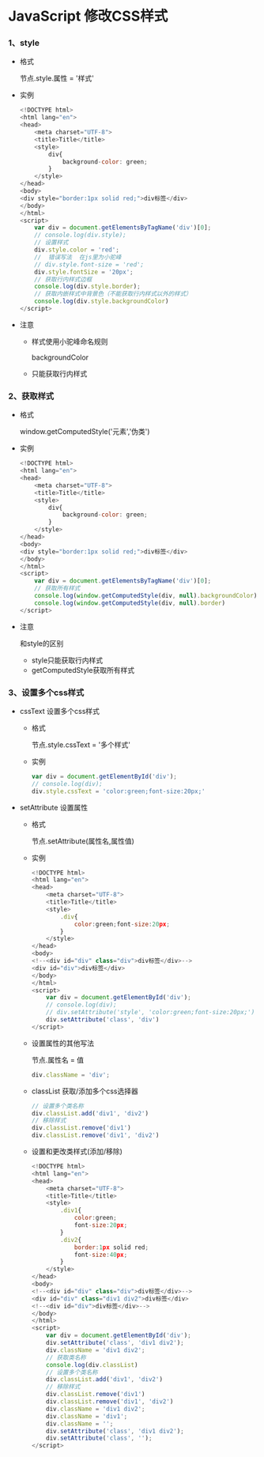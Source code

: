 # JavaScript 修改CSS样式

### 1、style

+ 格式

  节点.style.属性 = '样式'

+ 实例

  ```javascript
  <!DOCTYPE html>
  <html lang="en">
  <head>
      <meta charset="UTF-8">
      <title>Title</title>
      <style>
          div{
              background-color: green;
          }
      </style>
  </head>
  <body>
  <div style="border:1px solid red;">div标签</div>
  </body>
  </html>
  <script>
      var div = document.getElementsByTagName('div')[0];
      // console.log(div.style);
      // 设置样式
      div.style.color = 'red';
      //  错误写法  在js里为小驼峰
      // div.style.font-size = 'red';
      div.style.fontSize = '20px';
      // 获取行内样式边框
      console.log(div.style.border);
      // 获取内嵌样式中背景色（不能获取行内样式以外的样式）
      console.log(div.style.backgroundColor)
  </script>
  ```

+ 注意

  + 样式使用小驼峰命名规则   

    backgroundColor

  + 只能获取行内样式

### 2、获取样式

+ 格式

  window.getComputedStyle('元素','伪类')

+ 实例

  ```javascript
  <!DOCTYPE html>
  <html lang="en">
  <head>
      <meta charset="UTF-8">
      <title>Title</title>
      <style>
          div{
              background-color: green;
          }
      </style>
  </head>
  <body>
  <div style="border:1px solid red;">div标签</div>
  </body>
  </html>
  <script>
      var div = document.getElementsByTagName('div')[0];
      // 获取所有样式
      console.log(window.getComputedStyle(div, null).backgroundColor)
      console.log(window.getComputedStyle(div, null).border)
  </script>
  ```

+ 注意

  和style的区别

  + style只能获取行内样式
  + getComputedStyle获取所有样式



### 3、设置多个css样式

+ cssText   设置多个css样式

  + 格式

    节点.style.cssText = '多个样式'

  + 实例

    ```javascript
    var div = document.getElementById('div');
    // console.log(div);
    div.style.cssText = 'color:green;font-size:20px;'
    ```

+ setAttribute  设置属性

  + 格式

    节点.setAttribute(属性名,属性值)

  + 实例

    ```javascript
    <!DOCTYPE html>
    <html lang="en">
    <head>
        <meta charset="UTF-8">
        <title>Title</title>
        <style>
            .div{
                color:green;font-size:20px;
            }
        </style>
    </head>
    <body>
    <!--<div id="div" class="div">div标签</div>-->
    <div id="div">div标签</div>
    </body>
    </html>
    <script>
        var div = document.getElementById('div');
        // console.log(div);
        // div.setAttribute('style', 'color:green;font-size:20px;')
        div.setAttribute('class', 'div')
    </script>
    ```

  + 设置属性的其他写法

    节点.属性名 = 值

    ```javascript
    div.className = 'div';
    ```

  + classList  获取/添加多个css选择器

    ```javascript
    // 设置多个类名称
    div.classList.add('div1', 'div2')
    // 移除样式
    div.classList.remove('div1')
    div.classList.remove('div1', 'div2')
    ```

  + 设置和更改类样式(添加/移除)

    ```javascript
    <!DOCTYPE html>
    <html lang="en">
    <head>
        <meta charset="UTF-8">
        <title>Title</title>
        <style>
            .div1{
                color:green;
                font-size:20px;
            }
            .div2{
                border:1px solid red;
                font-size:40px;
            }
        </style>
    </head>
    <body>
    <!--<div id="div" class="div">div标签</div>-->
    <div id="div" class="div1 div2">div标签</div>
    <!--<div id="div">div标签</div>-->
    </body>
    </html>
    <script>
        var div = document.getElementById('div');
        div.setAttribute('class', 'div1 div2');
        div.className = 'div1 div2';
        // 获取类名称
        console.log(div.classList)
        // 设置多个类名称
        div.classList.add('div1', 'div2')
        // 移除样式
        div.classList.remove('div1')
        div.classList.remove('div1', 'div2')
        div.className = 'div1 div2';
        div.className = 'div1';
        div.className = '';
        div.setAttribute('class', 'div1 div2');
        div.setAttribute('class', '');
    </script>
    ```

